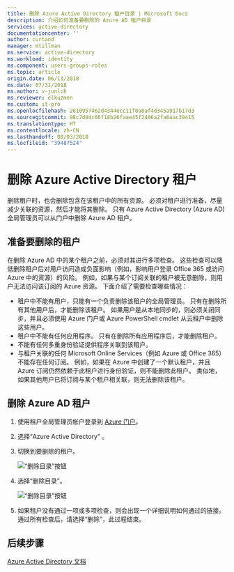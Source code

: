 ```yaml
---
title: 删除 Azure Active Directory 租户目录 | Microsoft Docs
description: 介绍如何准备要删除的 Azure AD 租户目录
services: active-directory
documentationcenter: ''
author: curtand
manager: mtillman
ms.service: active-directory
ms.workload: identity
ms.component: users-groups-roles
ms.topic: article
origin.date: 06/13/2018
ms.date: 07/31/2018
ms.author: v-junlch
ms.reviewer: elkuzmen
ms.custom: it-pro
ms.openlocfilehash: 2610957462d4344ecc11f0a0af4d345a917b17d3
ms.sourcegitcommit: 98c7d04c66f18b26faae45f2406a2fa6aac39415
ms.translationtype: HT
ms.contentlocale: zh-CN
ms.lasthandoff: 08/03/2018
ms.locfileid: "39487524"
---
```

# <a name="delete-an-azure-active-directory-tenant"></a>删除 Azure Active Directory 租户
删除租户时，也会删除包含在该租户中的所有资源。 必须对租户进行准备，尽量减少关联的资源，然后才能将其删除。 只有 Azure Active Directory (Azure AD) 全局管理员可以从门户中删除 Azure AD 租户。

## <a name="prepare-the-tenant-for-deletion"></a>准备要删除的租户

在删除 Azure AD 中的某个租户之前，必须对其进行多项检查。 这些检查可以降低删除租户后对用户访问造成负面影响（例如，影响用户登录 Office 365 或访问 Azure 中的资源）的风险。 例如，如果与某个订阅关联的租户被无意删除，则用户无法访问该订阅的 Azure 资源。 下面介绍了需要检查哪些情况：

- 租户中不能有用户，只能有一个负责删除该租户的全局管理员。 只有在删除所有其他用户后，才能删除该租户。 如果用户是从本地同步的，则必须关闭同步，并且必须使用 Azure 门户或 Azure PowerShell cmdlet 从云租户中删除这些用户。 
- 租户中不能有任何应用程序。 只有在删除所有应用程序后，才能删除租户。
- 不能有任何多重身份验证提供程序关联到该租户。
- 与租户关联的任何 Microsoft Online Services（例如 Azure 或 Office 365）不能存在任何订阅。 例如，如果在 Azure 中创建了一个默认租户，并且 Azure 订阅仍然依赖于此租户进行身份验证，则不能删除此租户。 类似地，如果其他用户已将订阅与某个租户相关联，则无法删除该租户。 

## <a name="delete-an-azure-ad-tenant"></a>删除 Azure AD 租户

1. 使用租户全局管理员帐户登录到 [Azure 门户](https://portal.azure.cn)。

2. 选择“Azure Active Directory” 。

3. 切换到要删除的租户。
  
    ![“删除目录”按钮](./media/directory-delete-howto/delete-directory-command.png)

4. 选择“删除目录”。
  
    ![“删除目录”按钮](./media/directory-delete-howto/delete-directory-list.png)

5. 如果租户没有通过一项或多项检查，则会出现一个详细说明如何通过的链接。 通过所有检查后，请选择“删除”，此过程结束。

## <a name="next-steps"></a>后续步骤
[Azure Active Directory 文档](/active-directory/)

